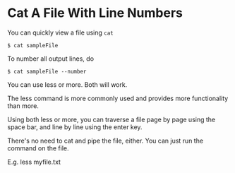 # Cat A File With Line Numbers

You can quickly view a file using `cat`

`$ cat sampleFile`
 
 To number all output lines, do
 
 `$ cat sampleFile --number`
 
 
 You can use less or more. Both will work.

The less command is more commonly used and provides more functionality than more.

Using both less or more, you can traverse a file page by page using the space bar, and line by line using the enter key.

There's no need to cat and pipe the file, either. You can just run the command on the file.

E.g. less myfile.txt
